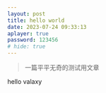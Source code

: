 ```yaml
---
layout: post
title: hello world
date: 2023-07-24 09:33:13
aplayer: true
password: 123456
# hide: true 
---
```


>一篇平平无奇的测试用文章

<!-- more -->

hello valaxy

